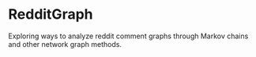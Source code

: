 # RedditGraph
Exploring ways to analyze reddit comment graphs through Markov chains and other network graph methods.
